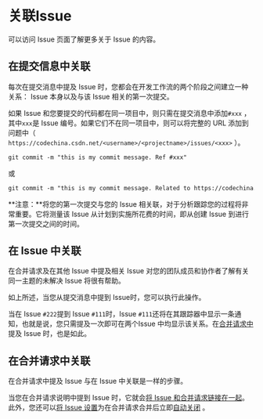 # 关联Issue[](#crosslinking-issue "Permalink")

可以访问 Issue 页面了解更多关于 Issue 的内容。

## 在提交信息中关联[](#from-commit-messages "Permalink")

每次在提交消息中提及 Issue 时，您都会在开发工作流的两个阶段之间建立一种关系： Issue 本身以及与该 Issue 相关的第一次提交。

如果 Issue 和您要提交的代码都在同一项目中，则只需在提交消息中添加`#xxx` ，其中`xxx`是 Issue 编号。如果它们不在同一项目中，则可以将完整的 URL 添加到问题中（ `https://codechina.csdn.net/<username>/<projectname>/issues/<xxx>` ）。

```markdown
git commit -m "this is my commit message. Ref #xxx" 
```

或

```markdown
git commit -m "this is my commit message. Related to https://codechina.csdn.net/<username>/<projectname>/issues/<xxx>" 
```

**注意：**将您的第一次提交与您的 Issue 相关联，对于分析跟踪您的过程将非常重要。它将测量该 Issue 从计划到实施所花费的时间，即从创建 Issue 到进行第一次提交之间的时间。

## 在 Issue 中关联[](#from-related-issues "Permalink")

在合并请求及在其他 Issue 中提及相关 Issue 对您的团队成员和协作者了解有关同一主题的未解决 Issue 将很有帮助。

如上所述，当您从提交消息中提到 Issue时，您可以执行此操作。

当在 Issue `#222`提到 Issue `#111`时，Issue `#111`还将在其跟踪器中显示一条通知，也就是说，您只需提及一次即可在两个Issue 中均显示该关系。在[合并请求中](#在合并请求中关联)提及 Issue 时，也是如此。

## 在合并请求中关联[](#from-merge-requests "Permalink")

在合并请求中提及 Issue 与在 Issue 中关联是一样的步骤。

当您在合并请求说明中提到 Issue 时，它就会[将 Issue 和合并请求链接在一起](#在-issue-中关联)。此外，您还可以[将 Issue 设置](/docs/user/project/issues/manage#自动关闭-issue)为在合并请求合并后立即[自动关闭](/docs/user/project/issues/manage#自动关闭-issue) 。